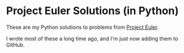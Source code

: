 # Project Euler Solutions (in Python)
These are my Python solutions to problems from [Project Euler](projeceuler.net).

I wrote most of these a long time ago, and I'm just now adding them to GitHub.
